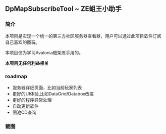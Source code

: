 ## DpMapSubscribeTool ~ ZE蛆王小助手

### 简介
本项目是实现一个统一的第三方社区服务器查看器，用户可以通过此项目软件订阅自己喜欢的图玩。

本项目仅为学习Avalonia框架练手用的。

**本项目无任何利益相关**

### roadmap
* 服务器详细页面，比如当前玩家列表
* 更好的UI体验,比如DataGrid/Databox改进
* 更好的程序异常处理
* 自动更新软件
* 图池CD查询

### 截图

